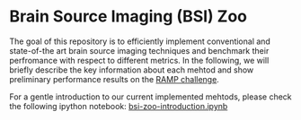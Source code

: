 # Brain Source Imaging (BSI) Zoo
The goal of this repository is to efficiently implement conventional and state-of-the art brain source imaging techniques and benchmark their perfromance with respect to different metrics. In the following, we will briefly describe the key information about each mehtod and show preliminary performance results on the [RAMP challenge](https://github.com/ramp-kits/meg). 
 
For a gentle introduction to our current implemented mehtods, please check the following ipython notebook: [bsi-zoo-introduction.ipynb](https://github.com/braindatalab/BSI-Zoo/blob/master/bsi-zoo-introduction.ipynb)
